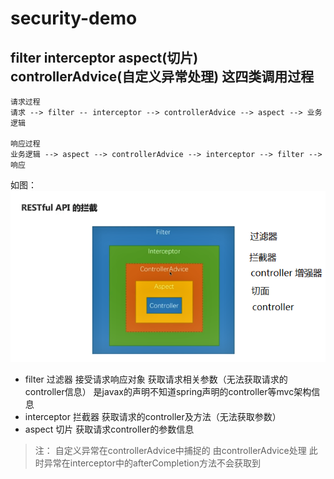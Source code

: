 # security-demo

## filter interceptor aspect(切片) controllerAdvice(自定义异常处理) 这四类调用过程

```text
请求过程
请求 --> filter -- interceptor --> controllerAdvice --> aspect --> 业务逻辑

响应过程
业务逻辑 --> aspect --> controllerAdvice --> interceptor --> filter --> 响应
```

如图：
![](./001.PNG '调用管理图')

- filter 过滤器 接受请求响应对象 获取请求相关参数（无法获取请求的controller信息） 是javax的声明不知道spring声明的controller等mvc架构信息
- interceptor 拦截器 获取请求的controller及方法（无法获取参数）
- aspect 切片 获取请求controller的参数信息

> 注：
自定义异常在controllerAdvice中捕捉的 由controllerAdvice处理 此时异常在interceptor中的afterCompletion方法不会获取到
